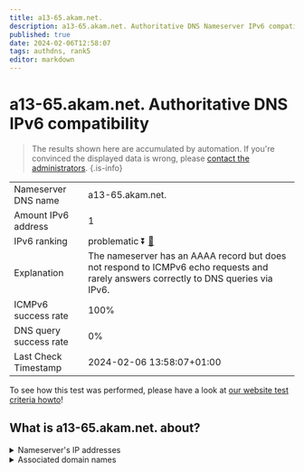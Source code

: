 ```yaml
---
title: a13-65.akam.net.
description: a13-65.akam.net. Authoritative DNS Nameserver IPv6 compatibility
published: true
date: 2024-02-06T12:58:07
tags: authdns, rank5
editor: markdown
---
```


# a13-65.akam.net. Authoritative DNS IPv6 compatibility

> The results shown here are accumulated by automation. If you're convinced the displayed data is wrong, please [contact the administrators](/howto/chat). 
{.is-info}




|   |   |
| - | - |
| Nameserver DNS name | a13-65.akam.net.
| Amount IPv6 address | 1
| IPv6 ranking | problematic :arrow_double_down: [🔗](/howto/ranking) |
| Explanation | The nameserver has an AAAA record but does not respond to ICMPv6 echo requests and rarely answers correctly to DNS queries via IPv6. |
| ICMPv6 success rate | 100%|
| DNS query success rate | 0% |
| Last Check Timestamp | 2024-02-06 13:58:07+01:00 |

To see how this test was performed, please have a look at [our website test criteria howto](/howto/testcriteria/authdns)!


## What is a13-65.akam.net. about?




<details>
<summary>Nameserver's IP addresses</summary>

2600:1480:800::41

</details>



<details>
<summary>Associated domain names</summary>

www.adobe.com

www.mysql.com

www.oracle.com

www.siemens-healthineers.com

</details>
